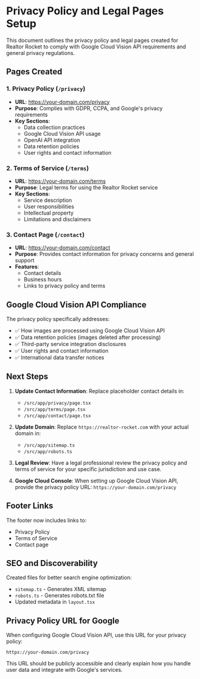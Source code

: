 # Privacy Policy and Legal Pages Setup

This document outlines the privacy policy and legal pages created for Realtor Rocket to comply with Google Cloud Vision API requirements and general privacy regulations.

## Pages Created

### 1. Privacy Policy (`/privacy`)
- **URL**: https://your-domain.com/privacy
- **Purpose**: Complies with GDPR, CCPA, and Google's privacy requirements
- **Key Sections**:
  - Data collection practices
  - Google Cloud Vision API usage
  - OpenAI API integration
  - Data retention policies
  - User rights and contact information

### 2. Terms of Service (`/terms`)
- **URL**: https://your-domain.com/terms
- **Purpose**: Legal terms for using the Realtor Rocket service
- **Key Sections**:
  - Service description
  - User responsibilities
  - Intellectual property
  - Limitations and disclaimers

### 3. Contact Page (`/contact`)
- **URL**: https://your-domain.com/contact
- **Purpose**: Provides contact information for privacy concerns and general support
- **Features**:
  - Contact details
  - Business hours
  - Links to privacy policy and terms

## Google Cloud Vision API Compliance

The privacy policy specifically addresses:
- ✅ How images are processed using Google Cloud Vision API
- ✅ Data retention policies (images deleted after processing)
- ✅ Third-party service integration disclosures
- ✅ User rights and contact information
- ✅ International data transfer notices

## Next Steps

1. **Update Contact Information**: Replace placeholder contact details in:
   - `/src/app/privacy/page.tsx`
   - `/src/app/terms/page.tsx`
   - `/src/app/contact/page.tsx`

2. **Update Domain**: Replace `https://realtor-rocket.com` with your actual domain in:
   - `/src/app/sitemap.ts`
   - `/src/app/robots.ts`

3. **Legal Review**: Have a legal professional review the privacy policy and terms of service for your specific jurisdiction and use case.

4. **Google Cloud Console**: When setting up Google Cloud Vision API, provide the privacy policy URL: `https://your-domain.com/privacy`

## Footer Links

The footer now includes links to:
- Privacy Policy
- Terms of Service
- Contact page

## SEO and Discoverability

Created files for better search engine optimization:
- `sitemap.ts` - Generates XML sitemap
- `robots.ts` - Generates robots.txt file
- Updated metadata in `layout.tsx`

## Privacy Policy URL for Google

When configuring Google Cloud Vision API, use this URL for your privacy policy:
```
https://your-domain.com/privacy
```

This URL should be publicly accessible and clearly explain how you handle user data and integrate with Google's services.
